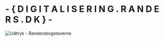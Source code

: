 #  - {  D I G I T A L I S E R I N G . R A N D E R S . D K   } -

<picture>
  <source media="(prefers-color-scheme: dark)" srcset="https://www.randers.dk/media/9661/hvid-rgb-01.png">
  <source media="(prefers-color-scheme: light)" srcset="https://www.randers.dk/media/9664/moerkeblaa_rgb-01.png">
  <img alt="Udtryk - Randersbogstaverne" src="https://www.randers.dk/media/9664/moerkeblaa_rgb-01.png">
</picture>
